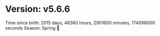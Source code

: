 # Version: v5.6.6
Time since birth: 2015 days, 48360 hours, 2901600 minutes, 174096000 seconds
Season: Spring 🌸
